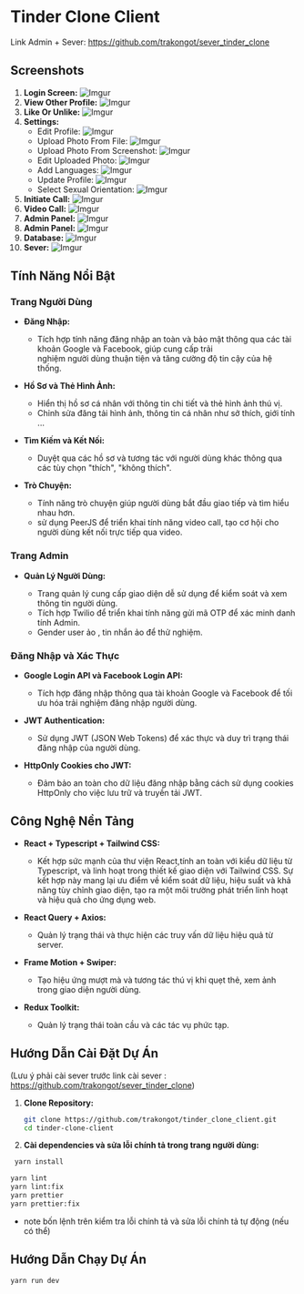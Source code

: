 # Tinder Clone Client
Link Admin + Sever: https://github.com/trakongot/sever_tinder_clone
## Screenshots

1. **Login Screen:**
   ![Imgur](https://i.imgur.com/xePv9nh.png)
2. **View Other Profile:**
   ![Imgur](https://i.imgur.com/CnX6Bej.png)
3. **Like Or Unlike:**
   ![Imgur](https://i.imgur.com/KutBzuU.png)
4. **Settings:**
   - Edit Profile:
     ![Imgur](https://i.imgur.com/OpjRaTP.png)
   - Upload Photo From File:
     ![Imgur](https://i.imgur.com/eWDdIBC.png)
   - Upload Photo From Screenshot:
     ![Imgur](https://i.imgur.com/l2tubF6.png)
   - Edit Uploaded Photo:
     ![Imgur](https://i.imgur.com/uSLILDs.png)
   - Add Languages:
     ![Imgur](https://i.imgur.com/6GQ95pS.png)
   - Update Profile:
     ![Imgur](https://i.imgur.com/i1VlUsv.png)
   - Select Sexual Orientation:
     ![Imgur](https://i.imgur.com/pv4bJ3e.png)
5. **Initiate Call:**
   ![Imgur](https://i.imgur.com/8nTPXlv.png)
6. **Video Call:**
   ![Imgur](https://i.imgur.com/TRVEQnA.png)
7. **Admin Panel:**
   ![Imgur](https://i.imgur.com/a/V0N1Y8G.png)
8. **Admin Panel:**
   ![Imgur](https://i.imgur.com/a/uD4eADi.png)
9. **Database:**
   ![Imgur](https://i.imgur.com/T575hUz.jpg)
10. **Sever:**
    ![Imgur](https://i.imgur.com/HLe30ct.png)

## Tính Năng Nổi Bật

### Trang Người Dùng

- **Đăng Nhập:**

  - Tích hợp tính năng đăng nhập an toàn và bảo mật thông qua các tài khoản Google và Facebook, giúp cung cấp trải  
    nghiệm người dùng thuận tiện và tăng cường độ tin cậy của hệ thống.

- **Hồ Sơ và Thẻ Hình Ảnh:**

  - Hiển thị hồ sơ cá nhân với thông tin chi tiết và thẻ hình ảnh thú vị.
  - Chỉnh sửa đăng tải hình ảnh, thông tin cá nhân như sở thích, giới tính ...

- **Tìm Kiếm và Kết Nối:**

  - Duyệt qua các hồ sơ và tương tác với người dùng khác thông qua các tùy chọn "thích", "không thích".

- **Trò Chuyện:**

  - Tính năng trò chuyện giúp người dùng bắt đầu giao tiếp và tìm hiểu nhau hơn.
  - sử dụng PeerJS để triển khai tính năng video call, tạo cơ hội cho người dùng kết nối trực tiếp qua video.

### Trang Admin

- **Quản Lý Người Dùng:**

  - Trang quản lý cung cấp giao diện dễ sử dụng để kiểm soát và xem thông tin người dùng.
  - Tích hợp Twilio để triển khai tính năng gửi mã OTP để xác minh danh tính Admin.
  - Gender user ảo , tin nhắn ảo để thử nghiệm.

### Đăng Nhập và Xác Thực

- **Google Login API và Facebook Login API:**

  - Tích hợp đăng nhập thông qua tài khoản Google và Facebook để tối ưu hóa trải nghiệm đăng nhập người dùng.

- **JWT Authentication:**

  - Sử dụng JWT (JSON Web Tokens) để xác thực và duy trì trạng thái đăng nhập của người dùng.

- **HttpOnly Cookies cho JWT:**

  - Đảm bảo an toàn cho dữ liệu đăng nhập bằng cách sử dụng cookies HttpOnly cho việc lưu trữ và truyền tải JWT.

## Công Nghệ Nền Tảng

- **React + Typescript + Tailwind CSS:**

  - Kết hợp sức mạnh của thư viện React,tính an toàn với kiểu dữ liệu từ Typescript, và linh hoạt trong thiết kế giao
    diện với Tailwind CSS. Sự kết hợp này mang lại ưu điểm về kiểm soát dữ liệu, hiệu suất và khả năng tùy chỉnh giao
    diện, tạo ra một môi trường phát triển linh hoạt và hiệu quả cho ứng dụng web.

- **React Query + Axios:**

  - Quản lý trạng thái và thực hiện các truy vấn dữ liệu hiệu quả từ server.

- **Frame Motion + Swiper:**

  - Tạo hiệu ứng mượt mà và tương tác thú vị khi quẹt thẻ, xem ảnh trong giao diện người dùng.

- **Redux Toolkit:**

  - Quản lý trạng thái toàn cầu và các tác vụ phức tạp.

## Hướng Dẫn Cài Đặt Dự Án
(Lưu ý phải cài sever trước link cài sever : https://github.com/trakongot/sever_tinder_clone)
1. **Clone Repository:**

   ```bash
   git clone https://github.com/trakongot/tinder_clone_client.git
   cd tinder-clone-client
   ```

2. **Cài dependencies và sửa lỗi chính tả trong trang người dùng:**

```bash
 yarn install
```

```bash
yarn lint
yarn lint:fix
yarn prettier
yarn prettier:fix
```
- note bốn lệnh trên kiểm tra lỗi chính tả và sửa lỗi chính tả tự động (nếu có thể)

## Hướng Dẫn Chạy Dự Án

```bash
yarn run dev
```

